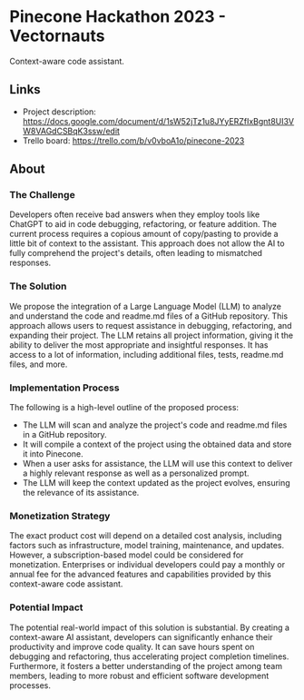 # Pinecone Hackathon 2023 - Vectornauts

Context-aware code assistant.

## Links

- Project description: https://docs.google.com/document/d/1sW52jTz1u8JYyERZfIxBgnt8UI3VW8VAGdCSBqK3ssw/edit
- Trello board: https://trello.com/b/v0vboA1o/pinecone-2023

## About

### The Challenge

Developers often receive bad answers when they employ tools like ChatGPT to aid in code debugging, refactoring, or feature addition. The current process requires a copious amount of copy/pasting to provide a little bit of context to the assistant. This approach does not allow the AI to fully comprehend the project's details, often leading to mismatched responses.

### The Solution

We propose the integration of a Large Language Model (LLM) to analyze and understand the code and readme.md files of a GitHub repository. This approach allows users to request assistance in debugging, refactoring, and expanding their project. The LLM retains all project information, giving it the ability to deliver the most appropriate and insightful responses. It has access to a lot of information, including additional files, tests, readme.md files, and more.

### Implementation Process

The following is a high-level outline of the proposed process:

- The LLM will scan and analyze the project's code and readme.md files in a GitHub repository.
- It will compile a context of the project using the obtained data and store it into Pinecone.
- When a user asks for assistance, the LLM will use this context to deliver a highly relevant response as well as a personalized prompt.
- The LLM will keep the context updated as the project evolves, ensuring the relevance of its assistance.

### Monetization Strategy

The exact product cost will depend on a detailed cost analysis, including factors such as infrastructure, model training, maintenance, and updates. However, a subscription-based model could be considered for monetization.
Enterprises or individual developers could pay a monthly or annual fee for the advanced features and capabilities provided by this context-aware code assistant.

### Potential Impact

The potential real-world impact of this solution is substantial. By creating a context-aware AI assistant, developers can significantly enhance their productivity and improve code quality. It can save hours spent on debugging and refactoring, thus accelerating project completion timelines. Furthermore, it fosters a better understanding of the project among team members, leading to more robust and efficient software development processes.
